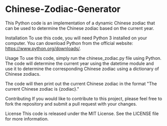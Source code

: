 # Chinese-Zodiac-Generator
This Python code is an implementation of a dynamic Chinese zodiac that can be used to determine the Chinese zodiac based on the current year.

Installation
To use this code, you will need Python 3 installed on your computer. You can download Python from the official website: https://www.python.org/downloads/.

Usage
To use this code, simply run the chinese_zodiac.py file using Python. The code will determine the current year using the datetime module and use it to determine the corresponding Chinese zodiac using a dictionary of Chinese zodiacs.

The code will then print out the current Chinese zodiac in the format "The current Chinese zodiac is {zodiac}."

Contributing
If you would like to contribute to this project, please feel free to fork the repository and submit a pull request with your changes.

License
This code is released under the MIT License. See the LICENSE file for more information.

